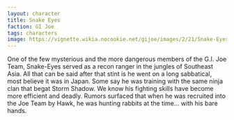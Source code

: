 ```yaml
---
layout: character
title: Snake Eyes
faction: GI Joe
tags: characters
image: https://vignette.wikia.nocookie.net/gijoe/images/2/21/Snake-Eyes_af2.jpg/revision/latest?cb=20081021163524
---
```


One of the few mysterious and the more dangerous members of the G.I. Joe Team, Snake-Eyes served as a recon ranger in the jungles of Southeast Asia. All that can be said after that stint is he went on a long sabbatical, most believe it was in Japan. Some say he was training with the same ninja clan that begat Storm Shadow. We know his fighting skills have become more efficient and deadly. Rumors surfaced that when he was recruited into the Joe Team by Hawk, he was hunting rabbits at the time... with his bare hands. 